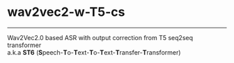 # wav2vec2-w-T5-cs
---
Wav2Vec2.0 based ASR with output correction from T5 seq2seq transformer\
a.k.a **ST6** (**S**peech-**T**o-**T**ext-**T**o-**T**ext-**T**ransfer-**T**ransformer)
